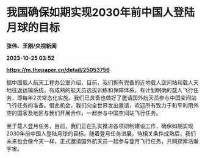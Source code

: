 # 我国确保如期实现2030年前中国人登陆月球的目标
**张伟、王刚/央视新闻**

**2023-10-25 03:52**

**https://m.thepaper.cn/detail/25053756**

据中国载人航天工程办公室介绍，目前，我们拥有完备的近地载人空间站和载人天地往返运输系统，有成熟的航天员选拔训练和保障体系，有计划明确的载人飞行任务，即每年2次常态化实施。我们已具备也做好了邀请国外航天员参与中国空间站飞行任务的准备。借此机会，我们向全世界发出邀请，欢迎所有致力于和平利用外空的国家及地区与我们开展合作，一起参与中国空间站飞行任务。

至于载人登月任务，目前，我们正在扎实推进各项研制建设工作，确保如期实现2030年前中国人登陆月球的目标。随着登月任务进展，待相关条件成熟后，我们未来也会像今天一样，正式邀请国外航天员一起参与登月飞行任务，共同探索浩瀚宇宙。
